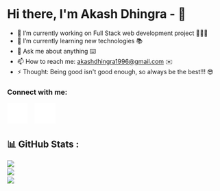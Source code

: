 
<!--
**akashdhingra/akashdhingra** is a ✨ _special_ ✨ repository because its `README.md` (this file) appears on your GitHub profile.

Here are some ideas to get you started:

- 🔭 I’m currently working on ...
- 🌱 I’m currently learning ...
- 👯 I’m looking to collaborate on ...
- 🤔 I’m looking for help with ...
- 💬 Ask me about ...
- 📫 How to reach me: ...
- 😄 Pronouns: ...
- ⚡ Fun fact: ...
-->

# Hi there, I'm Akash Dhingra - 👋 

- 🔭 I’m currently working on Full Stack web development project 👨🏻‍💻
- 🌱 I’m currently learning new technologies 📚
- 💬 Ask me about anything ⌨️
- 📫 How to reach me: akashdhingra1996@gmail.com ✉️
- ⚡ Thought: Being good isn't good enough, so always be the best!!! 😎

### Connect with me:
[![website](./img/linkedin-dark.svg)](https://www.linkedin.com/in/akash-dhingra/)
&nbsp;&nbsp;
[![website](./img/instagram-dark.svg)](https://www.instagram.com/akash_dhingra_/)

<!--
<a href="https://github.com/akashdhingra">
  <img align="center" src="https://github-readme-stats.vercel.app/api/top-langs/?username=akashdhingra&theme=algolia&layout=compact&langs_count=10" />
</a>
<a href="https://github.com/akashdhingra">
 <img align="center" src="https://github-readme-stats.vercel.app/api?username=akashdhingra&show_icons=true&theme=algolia&line_height=27" alt="akashdhingra's github stats"/>
</a>
-->

## 📊 GitHub Stats :
![](https://github-readme-stats.vercel.app/api?username=akashdhingra&theme=react&hide_border=true&include_all_commits=true&count_private=true)<br/>
![](https://github-readme-streak-stats.herokuapp.com/?user=akashdhingra&theme=react&hide_border=true)<br/>
![](https://github-readme-stats.vercel.app/api/top-langs/?username=akashdhingra&theme=react&hide_border=true&include_all_commits=true&count_private=true&layout=compact)


[instagram]: https://www.instagram.com/akash_dhingra_/
[linkedin]: https://www.linkedin.com/in/akash-dhingra/

